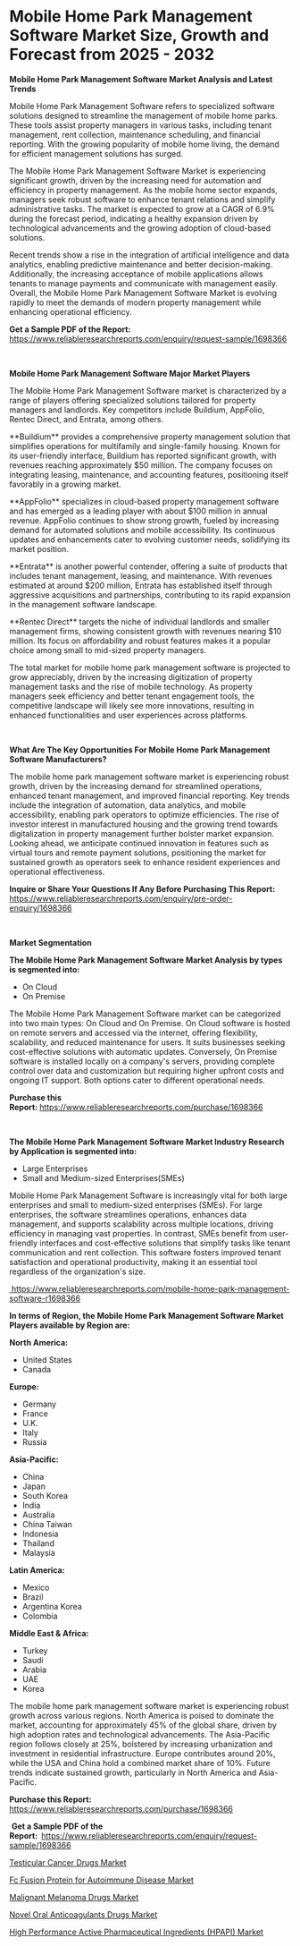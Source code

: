 <p><h1>Mobile Home Park Management Software Market Size, Growth and Forecast from 2025 - 2032</h1></p><p><strong>Mobile Home Park Management Software Market Analysis and Latest Trends</strong></p>
<p><p>Mobile Home Park Management Software refers to specialized software solutions designed to streamline the management of mobile home parks. These tools assist property managers in various tasks, including tenant management, rent collection, maintenance scheduling, and financial reporting. With the growing popularity of mobile home living, the demand for efficient management solutions has surged.</p><p>The Mobile Home Park Management Software Market is experiencing significant growth, driven by the increasing need for automation and efficiency in property management. As the mobile home sector expands, managers seek robust software to enhance tenant relations and simplify administrative tasks. The market is expected to grow at a CAGR of 6.9% during the forecast period, indicating a healthy expansion driven by technological advancements and the growing adoption of cloud-based solutions.</p><p>Recent trends show a rise in the integration of artificial intelligence and data analytics, enabling predictive maintenance and better decision-making. Additionally, the increasing acceptance of mobile applications allows tenants to manage payments and communicate with management easily. Overall, the Mobile Home Park Management Software Market is evolving rapidly to meet the demands of modern property management while enhancing operational efficiency.</p></p>
<p><strong>Get a Sample PDF of the Report:&nbsp;</strong> <a href="https://www.reliableresearchreports.com/enquiry/request-sample/1698366?utm_campaign=8&utm_medium=2&utm_source=Github&utm_content=ia&utm_term=27032025&utm_id=mobile-home-park-management-software">https://www.reliableresearchreports.com/enquiry/request-sample/1698366</a></p>
<p>&nbsp;</p>
<p><strong>Mobile Home Park Management Software Major Market Players</strong></p>
<p><p>The Mobile Home Park Management Software market is characterized by a range of players offering specialized solutions tailored for property managers and landlords. Key competitors include Buildium, AppFolio, Rentec Direct, and Entrata, among others.</p><p>**Buildium** provides a comprehensive property management solution that simplifies operations for multifamily and single-family housing. Known for its user-friendly interface, Buildium has reported significant growth, with revenues reaching approximately $50 million. The company focuses on integrating leasing, maintenance, and accounting features, positioning itself favorably in a growing market.</p><p>**AppFolio** specializes in cloud-based property management software and has emerged as a leading player with about $100 million in annual revenue. AppFolio continues to show strong growth, fueled by increasing demand for automated solutions and mobile accessibility. Its continuous updates and enhancements cater to evolving customer needs, solidifying its market position.</p><p>**Entrata** is another powerful contender, offering a suite of products that includes tenant management, leasing, and maintenance. With revenues estimated at around $200 million, Entrata has established itself through aggressive acquisitions and partnerships, contributing to its rapid expansion in the management software landscape. </p><p>**Rentec Direct** targets the niche of individual landlords and smaller management firms, showing consistent growth with revenues nearing $10 million. Its focus on affordability and robust features makes it a popular choice among small to mid-sized property managers.</p><p>The total market for mobile home park management software is projected to grow appreciably, driven by the increasing digitization of property management tasks and the rise of mobile technology. As property managers seek efficiency and better tenant engagement tools, the competitive landscape will likely see more innovations, resulting in enhanced functionalities and user experiences across platforms.</p></p>
<p>&nbsp;</p>
<p><strong>What Are The Key Opportunities For Mobile Home Park Management Software Manufacturers?</strong></p>
<p><p>The mobile home park management software market is experiencing robust growth, driven by the increasing demand for streamlined operations, enhanced tenant management, and improved financial reporting. Key trends include the integration of automation, data analytics, and mobile accessibility, enabling park operators to optimize efficiencies. The rise of investor interest in manufactured housing and the growing trend towards digitalization in property management further bolster market expansion. Looking ahead, we anticipate continued innovation in features such as virtual tours and remote payment solutions, positioning the market for sustained growth as operators seek to enhance resident experiences and operational effectiveness.</p></p>
<p><strong>Inquire or Share Your Questions If Any Before Purchasing This Report:</strong> <a href="https://www.reliableresearchreports.com/enquiry/pre-order-enquiry/1698366?utm_campaign=8&utm_medium=2&utm_source=Github&utm_content=ia&utm_term=27032025&utm_id=mobile-home-park-management-software">https://www.reliableresearchreports.com/enquiry/pre-order-enquiry/1698366</a></p>
<p>&nbsp;</p>
<p><strong>Market Segmentation</strong></p>
<p><strong>The Mobile Home Park Management Software Market Analysis by types is segmented into:</strong></p>
<p><ul><li>On Cloud</li><li>On Premise</li></ul></p>
<p><p>The Mobile Home Park Management Software market can be categorized into two main types: On Cloud and On Premise. On Cloud software is hosted on remote servers and accessed via the internet, offering flexibility, scalability, and reduced maintenance for users. It suits businesses seeking cost-effective solutions with automatic updates. Conversely, On Premise software is installed locally on a company's servers, providing complete control over data and customization but requiring higher upfront costs and ongoing IT support. Both options cater to different operational needs.</p></p>
<p><strong>Purchase this Report:&nbsp;</strong><a href="https://www.reliableresearchreports.com/purchase/1698366?utm_campaign=8&utm_medium=2&utm_source=Github&utm_content=ia&utm_term=27032025&utm_id=mobile-home-park-management-software">https://www.reliableresearchreports.com/purchase/1698366</a></p>
<p>&nbsp;</p>
<p><strong>The Mobile Home Park Management Software Market Industry Research by Application is segmented into:</strong></p>
<p><ul><li>Large Enterprises</li><li>Small and Medium-sized Enterprises(SMEs)</li></ul></p>
<p><p>Mobile Home Park Management Software is increasingly vital for both large enterprises and small to medium-sized enterprises (SMEs). For large enterprises, the software streamlines operations, enhances data management, and supports scalability across multiple locations, driving efficiency in managing vast properties. In contrast, SMEs benefit from user-friendly interfaces and cost-effective solutions that simplify tasks like tenant communication and rent collection. This software fosters improved tenant satisfaction and operational productivity, making it an essential tool regardless of the organization's size.</p></p>
<p><a href="https://www.reliableresearchreports.com/mobile-home-park-management-software-r1698366?utm_campaign=8&utm_medium=2&utm_source=Github&utm_content=ia&utm_term=27032025&utm_id=mobile-home-park-management-software">&nbsp;https://www.reliableresearchreports.com/mobile-home-park-management-software-r1698366</a></p>
<p><strong>In terms of Region, the Mobile Home Park Management Software Market Players available by Region are:</strong></p>
<p>
    <p> <strong> North America: </strong>
        <ul>
            <li>United States</li>
            <li>Canada</li>
        </ul>
        </p> 
    <p> <strong> Europe: </strong>
        <ul>
            <li>Germany</li>
            <li>France</li>
            <li>U.K.</li>
            <li>Italy</li>
            <li>Russia</li>
        </ul>
        </p> 
    <p> <strong> Asia-Pacific: </strong>
        <ul>
            <li>China</li>
            <li>Japan</li>
            <li>South Korea</li>
            <li>India</li>
            <li>Australia</li>
            <li>China Taiwan</li>
            <li>Indonesia</li>
            <li>Thailand</li>
            <li>Malaysia</li>
        </ul>
        </p> 
    <p> <strong> Latin America: </strong>
        <ul>
            <li>Mexico</li>
            <li>Brazil</li>
            <li>Argentina Korea</li>
            <li>Colombia</li>
        </ul>
        </p> 
    <p> <strong> Middle East & Africa: </strong>
        <ul>
            <li>Turkey</li>
            <li>Saudi</li>
            <li>Arabia</li>
            <li>UAE</li>
            <li>Korea</li>
        </ul>
    </p>
    </p>
<p><p>The mobile home park management software market is experiencing robust growth across various regions. North America is poised to dominate the market, accounting for approximately 45% of the global share, driven by high adoption rates and technological advancements. The Asia-Pacific region follows closely at 25%, bolstered by increasing urbanization and investment in residential infrastructure. Europe contributes around 20%, while the USA and China hold a combined market share of 10%. Future trends indicate sustained growth, particularly in North America and Asia-Pacific.</p></p>
<p><strong>Purchase this Report: </strong><a href="https://www.reliableresearchreports.com/purchase/1698366?utm_campaign=8&utm_medium=2&utm_source=Github&utm_content=ia&utm_term=27032025&utm_id=mobile-home-park-management-software">https://www.reliableresearchreports.com/purchase/1698366</a></p>
<p>&nbsp;<strong>Get a Sample PDF of the Report:&nbsp;&nbsp;</strong><a href="https://www.reliableresearchreports.com/enquiry/request-sample/1698366?utm_campaign=8&utm_medium=2&utm_source=Github&utm_content=ia&utm_term=27032025&utm_id=mobile-home-park-management-software">https://www.reliableresearchreports.com/enquiry/request-sample/1698366</a></p>
<p><strong></strong></p>
<p><p><a href="https://github.com/lugnabirue/Market-Research-Report-List-1/blob/main/testicular-cancer-drugs-market.md?utm_campaign=8&utm_medium=2&utm_source=Github&utm_content=ia&utm_term=27032025&utm_id=mobile-home-park-management-software">Testicular Cancer Drugs Market</a></p><p><a href="https://github.com/kitkaeberz5z/Market-Research-Report-List-1/blob/main/fc-fusion-protein-for-autoimmune-disease-market.md?utm_campaign=8&utm_medium=2&utm_source=Github&utm_content=ia&utm_term=27032025&utm_id=mobile-home-park-management-software">Fc Fusion Protein for Autoimmune Disease Market</a></p><p><a href="https://github.com/snelldimkeod/Market-Research-Report-List-1/blob/main/malignant-melanoma-drugs-market.md?utm_campaign=8&utm_medium=2&utm_source=Github&utm_content=ia&utm_term=27032025&utm_id=mobile-home-park-management-software">Malignant Melanoma Drugs Market</a></p><p><a href="https://github.com/shpirttangim48/Market-Research-Report-List-1/blob/main/novel-oral-anticoagulants-drugs-market.md?utm_campaign=8&utm_medium=2&utm_source=Github&utm_content=ia&utm_term=27032025&utm_id=mobile-home-park-management-software">Novel Oral Anticoagulants Drugs Market</a></p><p><a href="https://github.com/gakpasulgun/Market-Research-Report-List-1/blob/main/high-performance-active-pharmaceutical-ingredients-hpapi-market.md?utm_campaign=8&utm_medium=2&utm_source=Github&utm_content=ia&utm_term=27032025&utm_id=mobile-home-park-management-software">High Performance Active Pharmaceutical Ingredients (HPAPI) Market</a></p></p>
